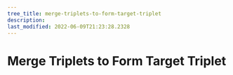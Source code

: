 ```yaml
---
tree_title: merge-triplets-to-form-target-triplet
description: 
last_modified: 2022-06-09T21:23:28.2328
---
```


# Merge Triplets to Form Target Triplet
